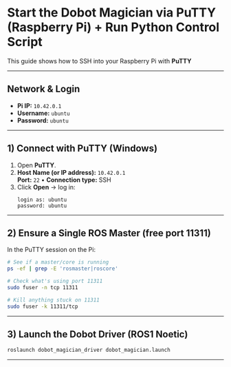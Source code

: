 # Start the Dobot Magician via PuTTY (Raspberry Pi) + Run Python Control Script

This guide shows how to SSH into your Raspberry Pi with **PuTTY**

---

## Network & Login

- **Pi IP:** `10.42.0.1`  
- **Username:** `ubuntu`  
- **Password:** `ubuntu`

---

## 1) Connect with PuTTY (Windows)

1. Open **PuTTY**.
2. **Host Name (or IP address):** `10.42.0.1`  
   **Port:** `22` • **Connection type:** SSH  
3. Click **Open** → log in:
   ```
   login as: ubuntu
   password: ubuntu
   ```

---

## 2) Ensure a Single ROS Master (free port 11311)

In the PuTTY session on the Pi:

```bash
# See if a master/core is running
ps -ef | grep -E 'rosmaster|roscore'

# Check what's using port 11311
sudo fuser -n tcp 11311

# Kill anything stuck on 11311
sudo fuser -k 11311/tcp
```

---

## 3) Launch the Dobot Driver (ROS1 Noetic)

```bash
roslaunch dobot_magician_driver dobot_magician.launch
```

---
